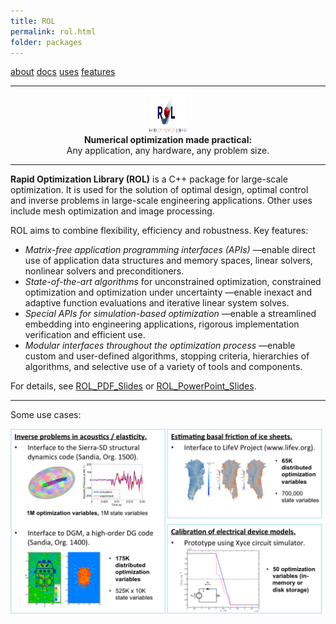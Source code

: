 ```yaml
---
title: ROL
permalink: rol.html
folder: packages
---
```


[about](rol.html)   [docs](rol_documentation.html)  [uses](rol_uses.html)    [features](rol_features.html)

* * *

<center><img border="0" alt="Trilinos Team" src="images/ROL_Logo.jpg" width="60" height="60"></center>

<center><strong>Numerical optimization made practical:</strong></center>   
 
<center>Any application, any hardware, any problem size.</center>  

* * *

**Rapid Optimization Library (ROL)** is a C++ package for large-scale optimization. It is used for the solution of optimal design, optimal control and inverse problems in large-scale engineering applications. Other uses include mesh optimization and image processing.

ROL aims to combine flexibility, efficiency and robustness. Key features:

*   _Matrix-free application programming interfaces (APIs)_ —enable direct use of application data structures and memory spaces, linear solvers, nonlinear solvers and preconditioners.
*   _State-of-the-art algorithms_ for unconstrained optimization, constrained optimization and optimization under uncertainty —enable inexact and adaptive function evaluations and iterative linear system solves.
*   _Special APIs for simulation-based optimization_ —enable a streamlined embedding into engineering applications, rigorous implementation verification and efficient use.
*   _Modular interfaces throughout the optimization process_ —enable custom and user-defined algorithms, stopping criteria, hierarchies of algorithms, and selective use of a variety of tools and components.

For details, see [ROL_PDF_Slides](pdfs/ROL.pdf "ROL PDF Presentation") or [ROL_PowerPoint_Slides](pdfs/ROL.pptx "ROL PowerPoint Presentation").

* * *

Some use cases:

![](images/ROL_Uses_Inverse.png)